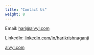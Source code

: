 ```yaml
---
title: "Contact Us"
weight: 8
---
```


Email: [hari@alvyl.com](mailto:hari@alvyl.com)

LinkedIn: [linkedin.com/in/harikrishnaganji](https://www.linkedin.com/in/harikrishnaganji)

[alvyl.com](https://www.alvyl.com)